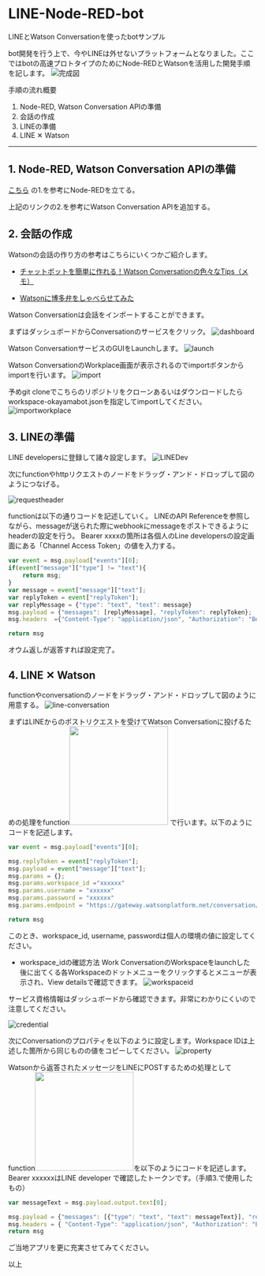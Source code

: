# LINE-Node-RED-bot
LINEとWatson Conversationを使ったbotサンプル

bot開発を行う上で、今やLINEは外せないプラットフォームとなりました。ここではbotの高速プロトタイプのためにNode-REDとWatsonを活用した開発手順を記します。
![完成図](img/IMG_3881.PNG)


手順の流れ概要

1. Node-RED, Watson Conversation APIの準備
2. 会話の作成
3. LINEの準備
4. LINE ✕ Watson
----

## 1. Node-RED, Watson Conversation APIの準備

[こちら](https://github.com/Gitmorizumi/nodered-visualrecognition) の1.を参考にNode-REDを立てる。

上記のリンクの2.を参考にWatson Conversation APIを追加する。



## 2. 会話の作成

Watsonの会話の作り方の参考はこちらにいくつかご紹介します。

- [チャットボットを簡単に作れる！Watson Conversationの色々なTips（メモ）](https://qiita.com/ishida330/items/ae7277598cd3e08fc3a2)

- [Watsonに博多弁をしゃべらせてみた](https://qiita.com/asasaki/items/15e22f359da193669408)

Watson Conversationは会話をインポートすることができます。

まずはダッシュボードからConversationのサービスをクリック。
![dashboard](img/dash_board.PNG)


Watson ConversationサービスのGUIをLaunchします。
![launch](img/launch_conversation.png)

Watson ConversationのWorkplace画面が表示されるのでimportボタンからimportを行います。
![import](img/import_button.png)

予めgit cloneでこちらのリポジトリをクローンあるいはダウンロードしたらworkspace-okayamabot.jsonを指定してimportしてください。
![importworkplace](img/import_workplace.png)


## 3. LINEの準備

LINE developersに登録して諸々設定します。
![LINEDev](img/LINE_Dev.png)

次にfunctionやhttpリクエストのノードをドラッグ・アンド・ドロップして図のようにつなげる。

![requestheader](img/request_header_sample.png)

functionは以下の通りコードを記述していく。
LINEのAPI Referenceを参照しながら、messageが送られた際にwebhookにmessageをポストできるようにheaderの設定を行う。
Bearer xxxxの箇所は各個人のLine developersの設定画面にある「Channel Access Token」の値を入力する。

```js
var event = msg.payload["events"][0];
if(event["message"]["type"] != "text"){
    return msg;
}
var message = event["message"]["text"];
var replyToken = event["replyToken"];
var replyMessage = {"type": "text", "text": message}
msg.payload = {"messages": [replyMessage], "replyToken": replyToken};
msg.headers  ={"Content-Type": "application/json", "Authorization": "Bearer XXXXX"};

return msg
```

オウム返しが返答すれば設定完了。


## 4. LINE ✕ Watson

functionやconversationのノードをドラッグ・アンド・ドロップして図のように用意する。
![line-conversation](img/line-conversation.png)

まずはLINEからのポストリクエストを受けてWatson Conversationに投げるための処理をfunction<img src="img/function1.png" width="200px">
で行います。以下のようにコードを記述します。


```js
var event = msg.payload["events"][0];

msg.replyToken = event["replyToken"];
msg.payload = event["message"]["text"];
msg.params = {};
msg.params.workspace_id ="xxxxxx"
msg.params.username = "xxxxxx"
msg.params.password = "xxxxxx"
msg.params.endpoint = "https://gateway.watsonplatform.net/conversation/api"

return msg
```

このとき、workspace_id, username, passwordは個人の環境の値に設定してください。

- workspace_idの確認方法
Work ConversationのWorkspaceをlaunchした後に出てくる各Workspaceのドットメニューをクリックするとメニューが表示され、View detailsで確認できます。
![workspaceid](img/workspaceid.png)

サービス資格情報はダッシュボードから確認できます。非常にわかりにくいので注意してください。

![credential](img/credential.png)

次にConversationのプロパティを以下のように設定します。Workspace IDは上述した箇所から同じものの値をコピーしてください。
![property](img/conversation_property.png)

Watsonから返答されたメッセージをLINEにPOSTするための処理としてfunction<img src="img/function2.png" width="200px">を以下のようにコードを記述します。
Bearer xxxxxxはLINE developer で確認したトークンです。（手順3.で使用したもの）

```js
var messageText = msg.payload.output.text[0];

msg.payload = {"messages": [{"type": "text", "text": messageText}], "replyToken": msg.replyToken};
msg.headers = { "Content-Type": "application/json", "Authorization": "Bearer xxxxxx"};
return msg
```

ご当地アプリを更に充実させてみてください。

以上